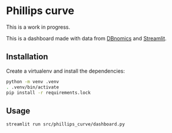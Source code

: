 # Phillips curve

This is a work in progress.

This is a dashboard made with data from [DBnomics](https://db.nomics.world/) and [Streamlit](https://streamlit.io/).

## Installation

Create a virtualenv and install the dependencies:

```bash
python -m venv .venv
. .venv/bin/activate
pip install -r requirements.lock
```

## Usage

```bash
streamlit run src/phillips_curve/dashboard.py
```
